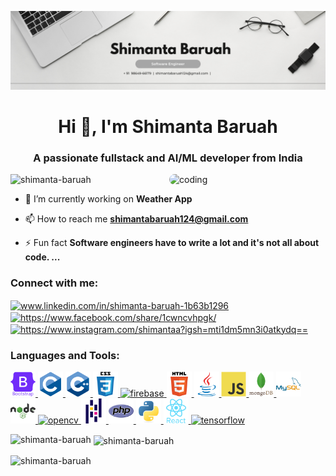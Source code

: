 ![logo](https://github.com/Shimanta-Baruah/Shimanta-Baruah/blob/main/Github%20banner.png)
<h1 align="center">Hi 👋, I'm Shimanta Baruah</h1>
<h3 align="center">A passionate fullstack and AI/ML developer from India</h3>
<img src="https://media4.giphy.com/media/v1.Y2lkPTc5MGI3NjExOTJmdjFmdjZnYmMzMm0zYW5oYzM5dm9kcmY3OHg3azN1anhrcmh5OCZlcD12MV9pbnRlcm5hbF9naWZfYnlfaWQmY3Q9Zw/hvEdKpliYKcY0s4Pak/giphy.gif" alt="coding" align="right" width="250" style="border-radius: 10px;" />

<p align="left"> <img src="https://komarev.com/ghpvc/?username=shimanta-baruah&label=Profile%20views&color=0e75b6&style=flat" alt="shimanta-baruah" /> </p>

- 🔭 I’m currently working on **Weather App**

- 📫 How to reach me **shimantabaruah124@gmail.com**

- ⚡ Fun fact **Software engineers have to write a lot and it's not all about code. ...**

<h3 align="left">Connect with me:</h3>
<p align="left">
<a href="https://linkedin.com/in/www.linkedin.com/in/shimanta-baruah-1b63b1296" target="blank"><img align="center" src="https://raw.githubusercontent.com/rahuldkjain/github-profile-readme-generator/master/src/images/icons/Social/linked-in-alt.svg" alt="www.linkedin.com/in/shimanta-baruah-1b63b1296" height="30" width="40" /></a>
<a href="https://fb.com/https://www.facebook.com/share/1cwncvhpgk/" target="blank"><img align="center" src="https://raw.githubusercontent.com/rahuldkjain/github-profile-readme-generator/master/src/images/icons/Social/facebook.svg" alt="https://www.facebook.com/share/1cwncvhpgk/" height="30" width="40" /></a>
<a href="https://instagram.com/https://www.instagram.com/shimantaa?igsh=mti1dm5mn3i0atkydq==" target="blank"><img align="center" src="https://raw.githubusercontent.com/rahuldkjain/github-profile-readme-generator/master/src/images/icons/Social/instagram.svg" alt="https://www.instagram.com/shimantaa?igsh=mti1dm5mn3i0atkydq==" height="30" width="40" /></a>
</p>

<h3 align="left">Languages and Tools:</h3>
<p align="left"> <a href="https://getbootstrap.com" target="_blank" rel="noreferrer"> <img src="https://raw.githubusercontent.com/devicons/devicon/master/icons/bootstrap/bootstrap-plain-wordmark.svg" alt="bootstrap" width="40" height="40"/> </a> <a href="https://www.cprogramming.com/" target="_blank" rel="noreferrer"> <img src="https://raw.githubusercontent.com/devicons/devicon/master/icons/c/c-original.svg" alt="c" width="40" height="40"/> </a> <a href="https://www.w3schools.com/cpp/" target="_blank" rel="noreferrer"> <img src="https://raw.githubusercontent.com/devicons/devicon/master/icons/cplusplus/cplusplus-original.svg" alt="cplusplus" width="40" height="40"/> </a> <a href="https://www.w3schools.com/css/" target="_blank" rel="noreferrer"> <img src="https://raw.githubusercontent.com/devicons/devicon/master/icons/css3/css3-original-wordmark.svg" alt="css3" width="40" height="40"/> </a> <a href="https://firebase.google.com/" target="_blank" rel="noreferrer"> <img src="https://www.vectorlogo.zone/logos/firebase/firebase-icon.svg" alt="firebase" width="40" height="40"/> </a> <a href="https://www.w3.org/html/" target="_blank" rel="noreferrer"> <img src="https://raw.githubusercontent.com/devicons/devicon/master/icons/html5/html5-original-wordmark.svg" alt="html5" width="40" height="40"/> </a> <a href="https://www.java.com" target="_blank" rel="noreferrer"> <img src="https://raw.githubusercontent.com/devicons/devicon/master/icons/java/java-original.svg" alt="java" width="40" height="40"/> </a> <a href="https://developer.mozilla.org/en-US/docs/Web/JavaScript" target="_blank" rel="noreferrer"> <img src="https://raw.githubusercontent.com/devicons/devicon/master/icons/javascript/javascript-original.svg" alt="javascript" width="40" height="40"/> </a> <a href="https://www.mongodb.com/" target="_blank" rel="noreferrer"> <img src="https://raw.githubusercontent.com/devicons/devicon/master/icons/mongodb/mongodb-original-wordmark.svg" alt="mongodb" width="40" height="40"/> </a> <a href="https://www.mysql.com/" target="_blank" rel="noreferrer"> <img src="https://raw.githubusercontent.com/devicons/devicon/master/icons/mysql/mysql-original-wordmark.svg" alt="mysql" width="40" height="40"/> </a> <a href="https://nodejs.org" target="_blank" rel="noreferrer"> <img src="https://raw.githubusercontent.com/devicons/devicon/master/icons/nodejs/nodejs-original-wordmark.svg" alt="nodejs" width="40" height="40"/> </a> <a href="https://opencv.org/" target="_blank" rel="noreferrer"> <img src="https://www.vectorlogo.zone/logos/opencv/opencv-icon.svg" alt="opencv" width="40" height="40"/> </a> <a href="https://pandas.pydata.org/" target="_blank" rel="noreferrer"> <img src="https://raw.githubusercontent.com/devicons/devicon/2ae2a900d2f041da66e950e4d48052658d850630/icons/pandas/pandas-original.svg" alt="pandas" width="40" height="40"/> </a> <a href="https://www.php.net" target="_blank" rel="noreferrer"> <img src="https://raw.githubusercontent.com/devicons/devicon/master/icons/php/php-original.svg" alt="php" width="40" height="40"/> </a> <a href="https://www.python.org" target="_blank" rel="noreferrer"> <img src="https://raw.githubusercontent.com/devicons/devicon/master/icons/python/python-original.svg" alt="python" width="40" height="40"/> </a> <a href="https://reactjs.org/" target="_blank" rel="noreferrer"> <img src="https://raw.githubusercontent.com/devicons/devicon/master/icons/react/react-original-wordmark.svg" alt="react" width="40" height="40"/> </a> <a href="https://www.tensorflow.org" target="_blank" rel="noreferrer"> <img src="https://www.vectorlogo.zone/logos/tensorflow/tensorflow-icon.svg" alt="tensorflow" width="40" height="40"/> </a> </p>

<p><img align="left" src="https://github-readme-stats.vercel.app/api/top-langs?username=shimanta-baruah&show_icons=true&locale=en&layout=compact" alt="shimanta-baruah" /></p>

<p>&nbsp;<img align="center" src="https://github-readme-stats.vercel.app/api?username=shimanta-baruah&show_icons=true&locale=en" alt="shimanta-baruah" /></p>

<p><img align="center" src="https://github-readme-streak-stats.herokuapp.com/?user=shimanta-baruah&" alt="shimanta-baruah" /></p>
